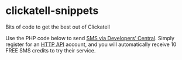 clickatell-snippets
===================

Bits of code to get the best out of Clickatell


Use the PHP code below to send [SMS via Developers’ Central](http://www.clickatell.com/clickatell-products/online-products/sms-gateway-developers-central/). 
Simply register for an [HTTP API](http://www.clickatell.com/apis-scripts/apis/http-s/) account, and you will automatically receive 10 FREE SMS credits to try their service. 
